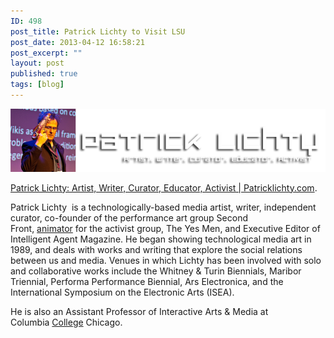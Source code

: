 ```yaml
---
ID: 498
post_title: Patrick Lichty to Visit LSU
post_date: 2013-04-12 16:58:21
post_excerpt: ""
layout: post
published: true
tags: [blog]
---
```

<p style="text-align: center;"><a href="http://patricklichty.com/"><img alt="" src="/uploads/2013/04/logo2.png" /></a></p>
<a href="http://patricklichty.com/">Patrick Lichty: Artist, Writer, Curator, Educator, Activist | Patricklichty.com</a>.

Patrick Lichty  is a technologically-based media artist, writer, independent curator, co-founder of the performance art group Second Front, <a title="Powered by Text-Enhance" href="http://iam.colum.edu/plichty/cv.html#">animator</a> for the activist group, The Yes Men, and Executive Editor of Intelligent Agent Magazine. He began showing technological media art in 1989, and deals with works and writing that explore the social relations between us and media. Venues in which Lichty has been involved with solo and collaborative works include the Whitney &amp; Turin Biennials, Maribor Triennial, Performa Performance Biennial, Ars Electronica, and the International Symposium on the Electronic Arts (ISEA).

He is also an Assistant Professor of Interactive Arts &amp; Media at Columbia <a title="Powered by Text-Enhance" href="http://iam.colum.edu/plichty/cv.html#">College</a> Chicago.
